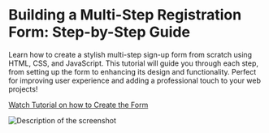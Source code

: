<h1>Building a Multi-Step Registration Form: Step-by-Step Guide</h1>

Learn how to create a stylish multi-step sign-up form from scratch using HTML, CSS, and JavaScript. This tutorial will guide you through each step, from setting up the form to enhancing its design and functionality. Perfect for improving user experience and adding a professional touch to your web projects!

<a href="https://youtu.be/KqMi8kaDEAg">Watch Tutorial on how to Create the Form</a>


<img src="bg.jpg" alt="Description of the screenshot">
